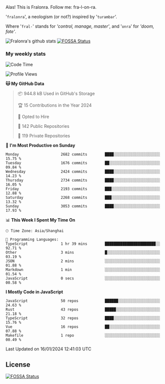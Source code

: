 Alas! This is Fralonra. Follow me: fra-l-on-ra.

'`fralonra`', a neologism (or not?) inspired by '`turambar`'.

Where '`fral-`' stands for *'control, manage, master'*, and '`onra`' for *'doom, fate'*.

![Fralonra's github stats](https://github-readme-stats.vercel.app/api?username=fralonra)
[![FOSSA Status](https://app.fossa.com/api/projects/git%2Bgithub.com%2Ffralonra%2Ffralonra.svg?type=shield)](https://app.fossa.com/projects/git%2Bgithub.com%2Ffralonra%2Ffralonra?ref=badge_shield)

### My weekly stats

<!--START_SECTION:waka-->
![Code Time](http://img.shields.io/badge/Code%20Time-4%2C420%20hrs%2019%20mins-blue)

![Profile Views](http://img.shields.io/badge/Profile%20Views-0-blue)

**🐱 My GitHub Data** 

> 📦 944.8 kB Used in GitHub's Storage 
 > 
> 🏆 15 Contributions in the Year 2024
 > 
> 💼 Opted to Hire
 > 
> 📜 142 Public Repositories 
 > 
> 🔑 119 Private Repositories 
 > 
📅 **I'm Most Productive on Sunday** 

```text
Monday                   2682 commits        ████░░░░░░░░░░░░░░░░░░░░░   15.75 % 
Tuesday                  1676 commits        ██░░░░░░░░░░░░░░░░░░░░░░░   09.84 % 
Wednesday                2424 commits        ████░░░░░░░░░░░░░░░░░░░░░   14.23 % 
Thursday                 2734 commits        ████░░░░░░░░░░░░░░░░░░░░░   16.05 % 
Friday                   2193 commits        ███░░░░░░░░░░░░░░░░░░░░░░   12.88 % 
Saturday                 2268 commits        ███░░░░░░░░░░░░░░░░░░░░░░   13.32 % 
Sunday                   3053 commits        ████░░░░░░░░░░░░░░░░░░░░░   17.93 % 
```


📊 **This Week I Spent My Time On** 

```text
🕑︎ Time Zone: Asia/Shanghai

💬 Programming Languages: 
TypeScript               1 hr 39 mins        ███████████████████████░░   92.71 % 
Other                    3 mins              █░░░░░░░░░░░░░░░░░░░░░░░░   03.19 % 
JSON                     2 mins              ░░░░░░░░░░░░░░░░░░░░░░░░░   01.88 % 
Markdown                 1 min               ░░░░░░░░░░░░░░░░░░░░░░░░░   01.54 % 
JavaScript               0 secs              ░░░░░░░░░░░░░░░░░░░░░░░░░   00.58 % 
```

**I Mostly Code in JavaScript** 

```text
JavaScript               50 repos            ██████░░░░░░░░░░░░░░░░░░░   24.63 % 
Rust                     43 repos            █████░░░░░░░░░░░░░░░░░░░░   21.18 % 
TypeScript               32 repos            ████░░░░░░░░░░░░░░░░░░░░░   15.76 % 
Vue                      16 repos            ██░░░░░░░░░░░░░░░░░░░░░░░   07.88 % 
Makefile                 1 repo              ░░░░░░░░░░░░░░░░░░░░░░░░░   00.49 % 
```




 Last Updated on 16/01/2024 12:41:03 UTC
<!--END_SECTION:waka-->

## License
[![FOSSA Status](https://app.fossa.com/api/projects/git%2Bgithub.com%2Ffralonra%2Ffralonra.svg?type=large)](https://app.fossa.com/projects/git%2Bgithub.com%2Ffralonra%2Ffralonra?ref=badge_large)